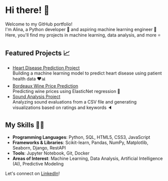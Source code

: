 # Hi there! 👋

Welcome to my GitHub portfolio!  
I'm Alina, a Python developer 🐍 and aspiring machine learning engineer 🤖  
Here, you'll find my projects in machine learning, data analysis, and more ⭐️

## Featured Projects 📈
- [Heart Disease Prediction Project](https://github.com/alinacharon/predicting_heart_disease)                                                           
  Building a machine learning model to predict heart disease using patient health data ❤️📊
- [Bordeaux Wine Price Prediction](https://github.com/alinacharon/bordeaux-wine-price-prediction)  
  Predicting wine prices using ElasticNet regression 🍷
- [Sound Analysis Project](https://github.com/alinacharon/STS_FR)                                                      
  Analyzing sound evaluations from a CSV file and generating visualizations based on ratings and keywords 🔈
  
## My Skills 👩‍💻

- **Programming Languages**: Python, SQL, HTML5, CSS3, JavaScript
- **Frameworks & Libraries**: Scikit-learn, Pandas, NumPy, Matplotlib, Seaborn, Django, RestAPI
- **Tools**: Jupyter Notebook, Git, Docker
- **Areas of Interest**: Machine Learning, Data Analysis, Artificial Intelligence (AI), Predictive Modeling



Let's connect on [LinkedIn](https://www.linkedin.com/in/alina-charon/)!
